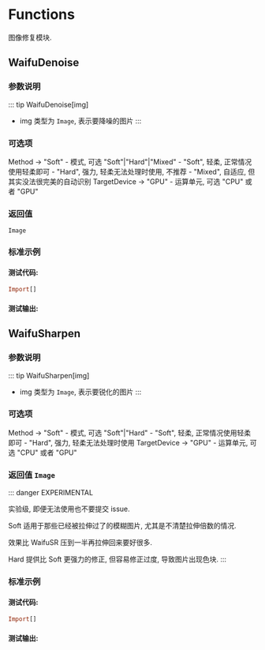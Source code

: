 # Functions

图像修复模块.

## WaifuDenoise
### 参数说明

::: tip WaifuDenoise[img]
- img 类型为 `Image`, 表示要降噪的图片
:::

### 可选项

Method -> "Soft"
	- 模式, 可选 "Soft"|"Hard"|"Mixed"
	- "Soft", 轻柔, 正常情况使用轻柔即可
	- "Hard", 强力, 轻柔无法处理时使用, 不推荐
	- "Mixed", 自适应, 但其实没法很完美的自动识别
TargetDevice -> "GPU"
	- 运算单元, 可选 "CPU" 或者 "GPU"

### 返回值

`Image`

### 标准示例

#### 测试代码:
```haskell
Import[]
```

#### 测试输出:



## WaifuSharpen
### 参数说明

::: tip WaifuSharpen[img]
- img 类型为 `Image`, 表示要锐化的图片
:::

### 可选项

Method -> "Soft"
	- 模式, 可选 "Soft"|"Hard"
	- "Soft", 轻柔, 正常情况使用轻柔即可
	- "Hard", 强力, 轻柔无法处理时使用
TargetDevice -> "GPU"
	- 运算单元, 可选 "CPU" 或者 "GPU"

### 返回值 `Image`

::: danger EXPERIMENTAL

实验级, 即便无法使用也不要提交 issue.

Soft 适用于那些已经被拉伸过了的模糊图片, 尤其是不清楚拉伸倍数的情况.

效果比 WaifuSR 压到一半再拉伸回来要好很多.

Hard 提供比 Soft 更强力的修正, 但容易修正过度, 导致图片出现色块.
:::

### 标准示例

#### 测试代码:
```haskell
Import[]
```

#### 测试输出:
